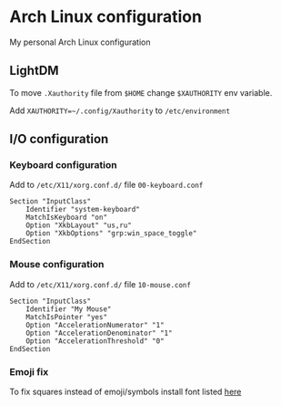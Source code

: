 # Arch Linux configuration
My personal Arch Linux configuration

## LightDM
To move `.Xauthority` file from `$HOME` change `$XAUTHORITY` env variable.

Add `XAUTHORITY=~/.config/Xauthority` to `/etc/environment`

## I/O configuration
### Keyboard configuration
Add to `/etc/X11/xorg.conf.d/` file `00-keyboard.conf`
```
Section "InputClass"
	Identifier "system-keyboard"
	MatchIsKeyboard "on"
	Option "XkbLayout" "us,ru"
	Option "XkbOptions" "grp:win_space_toggle"
EndSection
```
### Mouse configuration
Add to `/etc/X11/xorg.conf.d/` file `10-mouse.conf`
```
Section "InputClass"
	Identifier "My Mouse"
	MatchIsPointer "yes"
	Option "AccelerationNumerator" "1"
	Option "AccelerationDenominator" "1"
	Option "AccelerationThreshold" "0"
EndSection
```

### Emoji fix
To fix squares instead of emoji/symbols install font listed [here](https://wiki.archlinux.org/title/Fonts#Emoji_and_symbols)

